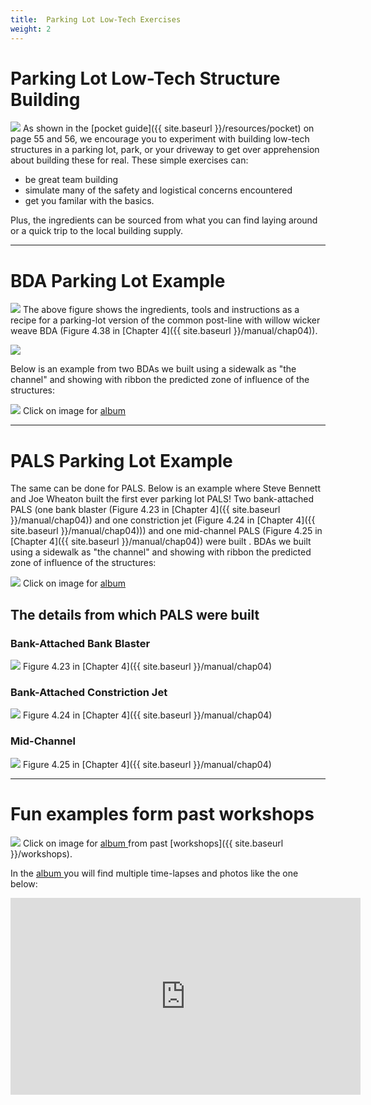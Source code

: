 ```yaml
---
title:  Parking Lot Low-Tech Exercises
weight: 2
---
```

#  Parking Lot Low-Tech Structure Building

<a href="https://photos.app.goo.gl/dktnPpiQHcNyDjhGA"><img class="float-right"  src="{{ site.baseurl }}/assets/images/pics/WorkshopParkLot.png"></a>
As shown in the [pocket guide]({{ site.baseurl }}/resources/pocket) on page 55 and 56, we encourage you to experiment with building low-tech structures in a parking lot, park, or your driveway to get over apprehension about building these for real. These simple exercises can:

- be great team building
-  simulate many of the safety and logistical concerns encountered
- get you familar with the basics. 

Plus, the ingredients can be sourced from what you can find laying around or a quick trip to the local building supply. 

---------------
# BDA Parking Lot Example
<a href="{{ site.baseurl }}/resources/pocket"><img src="{{ site.baseurl }}/assets/images/pics/PocketGuideBDA.png"></a>
The above figure shows the ingredients, tools and instructions as a recipe for a parking-lot version of the common post-line with willow wicker weave BDA (Figure 4.38 in [Chapter 4]({{ site.baseurl }}/manual/chap04)). 

<a href="{{ site.baseurl }}/manual/chap04"><img src="{{ site.baseurl }}/assets/images/pics/Postline.png"></a>


Below is an example from two BDAs we built using a sidewalk as "the channel" and showing with ribbon the predicted zone of influence of the structures:

<a href="https://photos.app.goo.gl/j8ztdD5qWvb8QGgn9"><img src="{{ site.baseurl }}/assets/images/pics/ParkingLotBDAs.png"></a>
Click on image for <a href="https://photos.app.goo.gl/j8ztdD5qWvb8QGgn9">album <i class="fa fa-camera-retro" aria-hidden="true"></i></a>

----
# PALS Parking Lot Example
The same can be done for PALS. Below is an example where Steve Bennett and Joe Wheaton built the first ever parking lot PALS! Two bank-attached PALS (one bank blaster (Figure 4.23 in [Chapter 4]({{ site.baseurl }}/manual/chap04)) and one constriction jet (Figure 4.24 in [Chapter 4]({{ site.baseurl }}/manual/chap04))) and one mid-channel PALS (Figure 4.25 in [Chapter 4]({{ site.baseurl }}/manual/chap04)) were built .  BDAs we built using a sidewalk as "the channel" and showing with ribbon the predicted zone of influence of the structures:

<a href="https://photos.app.goo.gl/j8ztdD5qWvb8QGgn9"><img src="{{ site.baseurl }}/assets/images/pics/ParkingLotPALS.png"></a>
Click on image for <a href="https://photos.app.goo.gl/j8ztdD5qWvb8QGgn9">album <i class="fa fa-camera-retro" aria-hidden="true"></i></a>

## The details from which PALS were built
### Bank-Attached Bank Blaster
<a href="{{ site.baseurl }}/manual/chap04"><img src="{{ site.baseurl }}/assets/images/pics/PALS_Bank.png"></a>
Figure 4.23 in [Chapter 4]({{ site.baseurl }}/manual/chap04)

### Bank-Attached Constriction Jet
<a href="{{ site.baseurl }}/manual/chap04"><img src="{{ site.baseurl }}/assets/images/pics/PALS_Constrict.png"></a>
Figure 4.24 in [Chapter 4]({{ site.baseurl }}/manual/chap04)

### Mid-Channel
<a href="{{ site.baseurl }}/manual/chap04"><img src="{{ site.baseurl }}/assets/images/pics/PALS_Mid.png"></a>
Figure 4.25 in [Chapter 4]({{ site.baseurl }}/manual/chap04)

----
# Fun examples form past workshops
<a href="https://photos.app.goo.gl/dktnPpiQHcNyDjhGA"><img src="{{ site.baseurl }}/assets/images/pics/WorkshopConstructionParkingLot.png"></a>
Click on image for <a href="https://photos.app.goo.gl/dktnPpiQHcNyDjhGA">album <i class="fa fa-camera-retro" aria-hidden="true"></i></a> from past [workshops]({{ site.baseurl }}/workshops).

In the <a href="https://photos.app.goo.gl/dktnPpiQHcNyDjhGA">album <i class="fa fa-camera-retro" aria-hidden="true"></i></a>  you will find multiple time-lapses and photos like the one below:

<div class="responsive-embed">
<iframe width="560" height="315" src="https://www.youtube.com/embed/EyplCoTQ388" frameborder="0" allow="accelerometer; autoplay; encrypted-media; gyroscope; picture-in-picture" allowfullscreen></iframe>
</div>